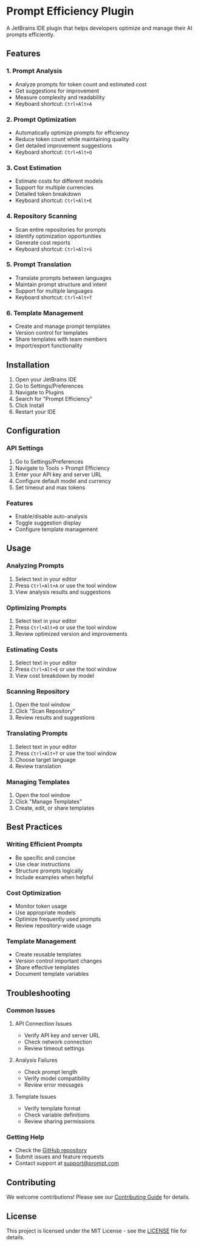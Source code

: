 # Prompt Efficiency Plugin

A JetBrains IDE plugin that helps developers optimize and manage their AI prompts efficiently.

## Features

### 1. Prompt Analysis
- Analyze prompts for token count and estimated cost
- Get suggestions for improvement
- Measure complexity and readability
- Keyboard shortcut: `Ctrl+Alt+A`

### 2. Prompt Optimization
- Automatically optimize prompts for efficiency
- Reduce token count while maintaining quality
- Get detailed improvement suggestions
- Keyboard shortcut: `Ctrl+Alt+O`

### 3. Cost Estimation
- Estimate costs for different models
- Support for multiple currencies
- Detailed token breakdown
- Keyboard shortcut: `Ctrl+Alt+E`

### 4. Repository Scanning
- Scan entire repositories for prompts
- Identify optimization opportunities
- Generate cost reports
- Keyboard shortcut: `Ctrl+Alt+S`

### 5. Prompt Translation
- Translate prompts between languages
- Maintain prompt structure and intent
- Support for multiple languages
- Keyboard shortcut: `Ctrl+Alt+T`

### 6. Template Management
- Create and manage prompt templates
- Version control for templates
- Share templates with team members
- Import/export functionality

## Installation

1. Open your JetBrains IDE
2. Go to Settings/Preferences
3. Navigate to Plugins
4. Search for "Prompt Efficiency"
5. Click Install
6. Restart your IDE

## Configuration

### API Settings
1. Go to Settings/Preferences
2. Navigate to Tools > Prompt Efficiency
3. Enter your API key and server URL
4. Configure default model and currency
5. Set timeout and max tokens

### Features
- Enable/disable auto-analysis
- Toggle suggestion display
- Configure template management

## Usage

### Analyzing Prompts
1. Select text in your editor
2. Press `Ctrl+Alt+A` or use the tool window
3. View analysis results and suggestions

### Optimizing Prompts
1. Select text in your editor
2. Press `Ctrl+Alt+O` or use the tool window
3. Review optimized version and improvements

### Estimating Costs
1. Select text in your editor
2. Press `Ctrl+Alt+E` or use the tool window
3. View cost breakdown by model

### Scanning Repository
1. Open the tool window
2. Click "Scan Repository"
3. Review results and suggestions

### Translating Prompts
1. Select text in your editor
2. Press `Ctrl+Alt+T` or use the tool window
3. Choose target language
4. Review translation

### Managing Templates
1. Open the tool window
2. Click "Manage Templates"
3. Create, edit, or share templates

## Best Practices

### Writing Efficient Prompts
- Be specific and concise
- Use clear instructions
- Structure prompts logically
- Include examples when helpful

### Cost Optimization
- Monitor token usage
- Use appropriate models
- Optimize frequently used prompts
- Review repository-wide usage

### Template Management
- Create reusable templates
- Version control important changes
- Share effective templates
- Document template variables

## Troubleshooting

### Common Issues
1. API Connection Issues
   - Verify API key and server URL
   - Check network connection
   - Review timeout settings

2. Analysis Failures
   - Check prompt length
   - Verify model compatibility
   - Review error messages

3. Template Issues
   - Verify template format
   - Check variable definitions
   - Review sharing permissions

### Getting Help
- Check the [GitHub repository](https://github.com/your-repo)
- Submit issues and feature requests
- Contact support at support@prompt.com

## Contributing

We welcome contributions! Please see our [Contributing Guide](CONTRIBUTING.md) for details.

## License

This project is licensed under the MIT License - see the [LICENSE](LICENSE) file for details. 